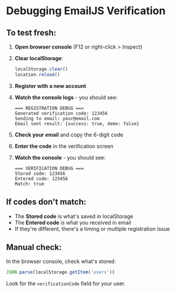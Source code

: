 # Debugging EmailJS Verification

## To test fresh:

1. **Open browser console** (F12 or right-click > Inspect)
2. **Clear localStorage**:
   ```javascript
   localStorage.clear()
   location.reload()
   ```

3. **Register with a new account**
4. **Watch the console logs** - you should see:
   ```
   === REGISTRATION DEBUG ===
   Generated verification code: 123456
   Sending to email: your@email.com
   Email sent result: {success: true, demo: false}
   ```

5. **Check your email** and copy the 6-digit code

6. **Enter the code** in the verification screen

7. **Watch the console** - you should see:
   ```
   === VERIFICATION DEBUG ===
   Stored code: 123456
   Entered code: 123456
   Match: true
   ```

## If codes don't match:

- The **Stored code** is what's saved in localStorage
- The **Entered code** is what you received in email
- If they're different, there's a timing or multiple registration issue

## Manual check:

In the browser console, check what's stored:
```javascript
JSON.parse(localStorage.getItem('users'))
```

Look for the `verificationCode` field for your user.
